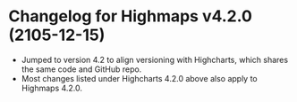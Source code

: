 # Changelog for Highmaps v4.2.0 (2105-12-15)
        
- Jumped to version 4.2 to align versioning with Highcharts, which shares the same code and GitHub repo.
- Most changes listed under Highcharts 4.2.0 above also apply to Highmaps 4.2.0.